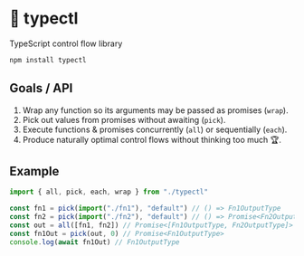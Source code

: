 # 🚰 typectl

TypeScript control flow library

```bash
npm install typectl
```

## Goals / API

1. Wrap any function so its arguments may be passed as promises (`wrap`).
2. Pick out values from promises without awaiting (`pick`).
3. Execute functions & promises concurrently (`all`) or sequentially (`each`).
4. Produce naturally optimal control flows without thinking too much 🏆.

## Example

```typescript
import { all, pick, each, wrap } from "./typectl"

const fn1 = pick(import("./fn1"), "default") // () => Fn1OutputType
const fn2 = pick(import("./fn2"), "default") // () => Promise<Fn2OutputType>
const out = all([fn1, fn2]) // Promise<[Fn1OutputType, Fn2OutputType]>
const fn1Out = pick(out, 0) // Promise<Fn1OutputType>
console.log(await fn1Out) // Fn1OutputType
```